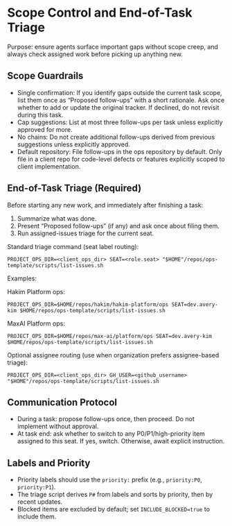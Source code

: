 # Scope Control and End-of-Task Triage

Purpose: ensure agents surface important gaps without scope creep, and always check assigned work before picking up anything new.

## Scope Guardrails

- Single confirmation: If you identify gaps outside the current task scope, list them once as “Proposed follow-ups” with a short rationale. Ask once whether to add or update the original tracker. If declined, do not revisit during this task.
- Cap suggestions: List at most three follow-ups per task unless explicitly approved for more.
- No chains: Do not create additional follow-ups derived from previous suggestions unless explicitly approved.
- Default repository: File follow-ups in the ops repository by default. Only file in a client repo for code-level defects or features explicitly scoped to client implementation.

## End-of-Task Triage (Required)

Before starting any new work, and immediately after finishing a task:

1) Summarize what was done.
2) Present “Proposed follow-ups” (if any) and ask once about filing them.
3) Run assigned-issues triage for the current seat.

Standard triage command (seat label routing):

```
PROJECT_OPS_DIR=<client_ops_dir> SEAT=<role.seat> "$HOME"/repos/ops-template/scripts/list-issues.sh
```

Examples:

Hakim Platform ops:
```
PROJECT_OPS_DIR=$HOME/repos/hakim/hakim-platform/ops SEAT=dev.avery-kim $HOME/repos/ops-template/scripts/list-issues.sh
```

MaxAI Platform ops:
```
PROJECT_OPS_DIR=$HOME/repos/max-ai/platform/ops SEAT=dev.avery-kim $HOME/repos/ops-template/scripts/list-issues.sh
```

Optional assignee routing (use when organization prefers assignee-based triage):
```
PROJECT_OPS_DIR=<client_ops_dir> GH_USER=<github_username> "$HOME"/repos/ops-template/scripts/list-issues.sh
```

## Communication Protocol

- During a task: propose follow-ups once, then proceed. Do not implement without approval.
- At task end: ask whether to switch to any P0/P1/high-priority item assigned to this seat. If yes, switch. Otherwise, await explicit instruction.

## Labels and Priority

- Priority labels should use the `priority:` prefix (e.g., `priority:P0`, `priority:P1`).
- The triage script derives `P#` from labels and sorts by priority, then by recent updates.
- Blocked items are excluded by default; set `INCLUDE_BLOCKED=true` to include them.
